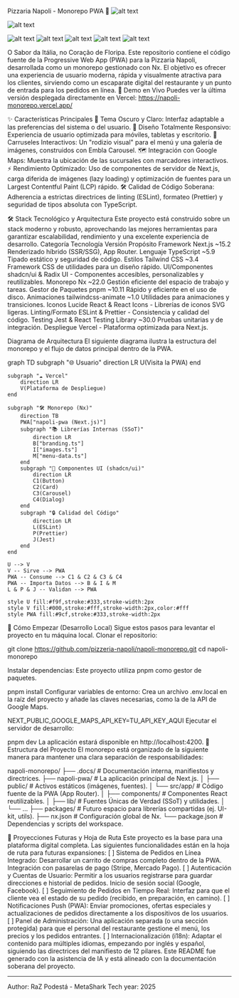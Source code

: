 Pizzaria Napoli - Monorepo PWA 🍕
![alt text](https://vercel.com/button)
<!-- Reemplaza con tu URL de Vercel cuando esté lista -->
![alt text](https://img.shields.io/badge/License-MIT-yellow.svg)

![alt text](https://img.shields.io/badge/PRs-welcome-brightgreen.svg)
![alt text](https://img.shields.io/badge/Next.js-15.2-black?logo=next.js)
![alt text](https://img.shields.io/badge/TypeScript-5.9-blue?logo=typescript)
![alt text](https://img.shields.io/badge/Tailwind_CSS-3.4-38B2AC?logo=tailwind-css)
![alt text](https://img.shields.io/badge/Nx-22.0-blue?logo=nx)

O Sabor da Itália, no Coração de Floripa.
Este repositorio contiene el código fuente de la Progressive Web App (PWA) para la Pizzaria Napoli, desarrollada como un monorepo gestionado con Nx. El objetivo es ofrecer una experiencia de usuario moderna, rápida y visualmente atractiva para los clientes, sirviendo como un escaparate digital del restaurante y un punto de entrada para los pedidos en línea.
🚀 Demo en Vivo
Puedes ver la última versión desplegada directamente en Vercel:
https://napoli-monorepo.vercel.app/

✨ Características Principales
🎨 Tema Oscuro y Claro: Interfaz adaptable a las preferencias del sistema o del usuario.
📱 Diseño Totalmente Responsivo: Experiencia de usuario optimizada para móviles, tabletas y escritorio.
🎠 Carruseles Interactivos: Un "rodizio visual" para el menú y una galería de imágenes, construidos con Embla Carousel.
🗺️ Integración con Google Maps: Muestra la ubicación de las sucursales con marcadores interactivos.
⚡ Rendimiento Optimizado: Uso de componentes de servidor de Next.js, carga diferida de imágenes (lazy loading) y optimización de fuentes para un Largest Contentful Paint (LCP) rápido.
🛠️ Calidad de Código Soberana: Adherencia a estrictas directrices de linting (ESLint), formateo (Prettier) y seguridad de tipos absoluta con TypeScript.

🛠️ Stack Tecnológico y Arquitectura
Este proyecto está construido sobre un stack moderno y robusto, aprovechando las mejores herramientas para garantizar escalabilidad, rendimiento y una excelente experiencia de desarrollo.
Categoría	Tecnología	Versión	Propósito
Framework	Next.js	~15.2	Renderizado híbrido (SSR/SSG), App Router.
Lenguaje	TypeScript	~5.9	Tipado estático y seguridad de código.
Estilos	Tailwind CSS	~3.4	Framework CSS de utilidades para un diseño rápido.
UI/Componentes	shadcn/ui & Radix UI	-	Componentes accesibles, personalizables y reutilizables.
Monorepo	Nx	~22.0	Gestión eficiente del espacio de trabajo y tareas.
Gestor de Paquetes	pnpm	~10.11	Rápido y eficiente en el uso de disco.
Animaciones	tailwindcss-animate	~1.0	Utilidades para animaciones y transiciones.
Iconos	Lucide React & React Icons	-	Librerías de iconos SVG ligeras.
Linting/Formato	ESLint & Prettier	-	Consistencia y calidad del código.
Testing	Jest & React Testing Library	~30.0	Pruebas unitarias y de integración.
Despliegue	Vercel	-	Plataforma optimizada para Next.js.

Diagrama de Arquitectura
El siguiente diagrama ilustra la estructura del monorepo y el flujo de datos principal dentro de la PWA.


graph TD
    subgraph "🌐 Usuario"
        direction LR
        U(Visita la PWA)
    end

    subgraph "☁️ Vercel"
        direction LR
        V(Plataforma de Despliegue)
    end

    subgraph "🛠️ Monorepo (Nx)"
        direction TB
        PWA["napoli-pwa (Next.js)"]
        subgraph "📚 Librerías Internas (SSoT)"
            direction LR
            B["branding.ts"]
            I["images.ts"]
            M["menu-data.ts"]
        end
        subgraph "🧩 Componentes UI (shadcn/ui)"
            direction LR
            C1(Button)
            C2(Card)
            C3(Carousel)
            C4(Dialog)
        end
        subgraph "🔒 Calidad del Código"
            direction LR
            L(ESLint)
            P(Prettier)
            J(Jest)
        end
    end

    U --> V
    V -- Sirve --> PWA
    PWA -- Consume --> C1 & C2 & C3 & C4
    PWA -- Importa Datos --> B & I & M
    L & P & J -- Validan --> PWA

    style U fill:#f9f,stroke:#333,stroke-width:2px
    style V fill:#000,stroke:#fff,stroke-width:2px,color:#fff
    style PWA fill:#9cf,stroke:#333,stroke-width:2px
🏁 Cómo Empezar (Desarrollo Local)
Sigue estos pasos para levantar el proyecto en tu máquina local.
Clonar el repositorio:

git clone https://github.com/pizzeria-napoli/napoli-monorepo.git
cd napoli-monorepo

Instalar dependencias:
Este proyecto utiliza pnpm como gestor de paquetes.


pnpm install
Configurar variables de entorno:
Crea un archivo .env.local en la raíz del proyecto y añade las claves necesarias, como la de la API de Google Maps.

NEXT_PUBLIC_GOOGLE_MAPS_API_KEY=TU_API_KEY_AQUI
Ejecutar el servidor de desarrollo:

pnpm dev
La aplicación estará disponible en http://localhost:4200.
📂 Estructura del Proyecto
El monorepo está organizado de la siguiente manera para mantener una clara separación de responsabilidades:

napoli-monorepo/
├── .docs/                # Documentación interna, manifiestos y directrices.
├── napoli-pwa/           # La aplicación principal de Next.js.
│   ├── public/           # Activos estáticos (imágenes, fuentes).
│   └── src/app/          # Código fuente de la PWA (App Router).
│       ├── components/   # Componentes React reutilizables.
│       ├── lib/          # Fuentes Únicas de Verdad (SSoT) y utilidades.
│       └── ...
├── packages/             # Futuro espacio para librerías compartidas (ej. UI-kit, utils).
├── nx.json               # Configuración global de Nx.
└── package.json          # Dependencias y scripts del workspace.

🔮 Proyecciones Futuras y Hoja de Ruta
Este proyecto es la base para una plataforma digital completa. Las siguientes funcionalidades están en la hoja de ruta para futuras expansiones:
[ ] Sistema de Pedidos en Línea Integrado:
Desarrollar un carrito de compras completo dentro de la PWA.
Integración con pasarelas de pago (Stripe, Mercado Pago).
[ ] Autenticación y Cuentas de Usuario:
Permitir a los usuarios registrarse para guardar direcciones e historial de pedidos.
Inicio de sesión social (Google, Facebook).
[ ] Seguimiento de Pedidos en Tiempo Real:
Interfaz para que el cliente vea el estado de su pedido (recibido, en preparación, en camino).
[ ] Notificaciones Push (PWA):
Enviar promociones, ofertas especiales y actualizaciones de pedidos directamente a los dispositivos de los usuarios.
[ ] Panel de Administración:
Una aplicación separada (o una sección protegida) para que el personal del restaurante gestione el menú, los precios y los pedidos entrantes.
[ ] Internacionalización (i18n):
Adaptar el contenido para múltiples idiomas, empezando por inglés y español, siguiendo las directrices del manifiesto de 12 pilares.
Este README fue generado con la asistencia de IA y está alineado con la documentación soberana del proyecto.

---

Author: RaZ Podestá - MetaShark Tech
year: 2025
